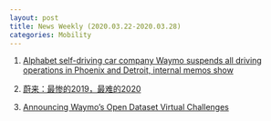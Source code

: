 ```yaml
---
layout: post
title: News Weekly (2020.03.22-2020.03.28) 
categories: Mobility
---
```


1. [Alphabet self-driving car company Waymo suspends all driving operations in Phoenix and Detroit, internal memos show](https://www.cnbc.com/2020/03/20/alphabet-waymo-suspends-driving-operations-in-phoenix-detroit.html)

2. [蔚来：最惨的2019，最难的2020](https://mp.weixin.qq.com/s/EUAyfJyGUxleaRLvaQQA1A)

3. [Announcing Waymo’s Open Dataset Virtual Challenges](https://blog.waymo.com/2020/03/announcing-waymos-open-dataset-challenges.html)